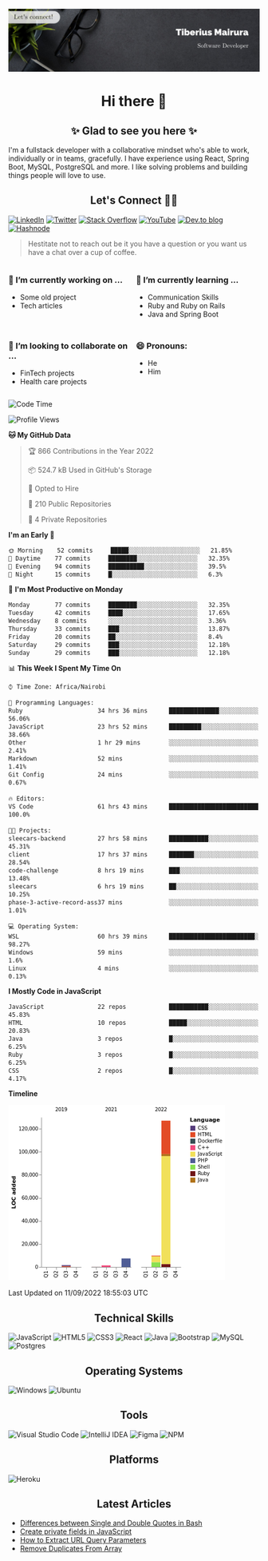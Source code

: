 ![cover-image](assets/images/banner.jpg)

<h1 align="center">
 Hi there 👋
</h1>

<h2 align="center"> ✨ Glad to see you here ✨ </h2>

I'm a fullstack developer with a collaborative mindset who's able to work, individually or in teams, gracefully. I have experience using React, Spring Boot, MySQL, PostgreSQL and more. I like solving problems and building things people will love to use.

<h2 align="center"> Let's Connect 🤝🏾 </h2>

[![LinkedIn](https://img.shields.io/badge/linkedin-%230077B5.svg?style=for-the-badge&logo=linkedin&logoColor=white)](https://www.linkedin.com/in/tiberius-mairura/) [![Twitter](https://img.shields.io/badge/Twitter-%231DA1F2.svg?style=for-the-badge&logo=Twitter&logoColor=white)](https://twitter.com/hermit_tiberius) [![Stack Overflow](https://img.shields.io/badge/-Stackoverflow-FE7A16?style=for-the-badge&logo=stack-overflow&logoColor=white)](https://stackoverflow.com/users/11869442/tiberius) [![YouTube](https://img.shields.io/badge/YouTube-%23FF0000.svg?style=for-the-badge&logo=YouTube&logoColor=white)](https://www.youtube.com/channel/UCEyv3oMzvLUv6tGs9KD_S_A) [![Dev.to blog](https://img.shields.io/badge/dev.to-0A0A0A?style=for-the-badge&logo=dev.to&logoColor=white)](https://dev.to/hermitex) [![Hashnode](https://img.shields.io/badge/Hashnode-2962FF?style=for-the-badge&logo=hashnode&logoColor=white)](https://hashnode.com/@hermitex)

> Hestitate not to reach out be it you have a question or you want us have a chat over a cup of coffee.

<div style="display: grid; gap: 0.5rem; grid-template-columns: repeat(2, 1fr);">

<div>

<h3>🔭  I’m currently working on ...</h3>

- Some old project
- Tech articles

</div>

<div>

<h3>🌱 I’m currently learning ...</h3>

- Communication Skills
- Ruby and Ruby on Rails
- Java and Spring Boot

</div>

<div>
<h3>👯 I’m looking to collaborate on ...</h3>

- FinTech projects
- Health care projects

</div>

<div>
<h3>😄 Pronouns:</h3>

- He
- Him
  
</div>

</div>

<!--START_SECTION:waka-->
![Code Time](http://img.shields.io/badge/Code%20Time-408%20hrs%2023%20mins-blue)

![Profile Views](http://img.shields.io/badge/Profile%20Views-9-blue)

**🐱 My GitHub Data** 

> 🏆 866 Contributions in the Year 2022
 > 
> 📦 524.7 kB Used in GitHub's Storage 
 > 
> 💼 Opted to Hire
 > 
> 📜 210 Public Repositories 
 > 
> 🔑 4 Private Repositories  
 > 
**I'm an Early 🐤** 

```text
🌞 Morning    52 commits     █████░░░░░░░░░░░░░░░░░░░░   21.85% 
🌆 Daytime    77 commits     ████████░░░░░░░░░░░░░░░░░   32.35% 
🌃 Evening    94 commits     ██████████░░░░░░░░░░░░░░░   39.5% 
🌙 Night      15 commits     █░░░░░░░░░░░░░░░░░░░░░░░░   6.3%

```
📅 **I'm Most Productive on Monday** 

```text
Monday       77 commits     ████████░░░░░░░░░░░░░░░░░   32.35% 
Tuesday      42 commits     ████░░░░░░░░░░░░░░░░░░░░░   17.65% 
Wednesday    8 commits      ░░░░░░░░░░░░░░░░░░░░░░░░░   3.36% 
Thursday     33 commits     ███░░░░░░░░░░░░░░░░░░░░░░   13.87% 
Friday       20 commits     ██░░░░░░░░░░░░░░░░░░░░░░░   8.4% 
Saturday     29 commits     ███░░░░░░░░░░░░░░░░░░░░░░   12.18% 
Sunday       29 commits     ███░░░░░░░░░░░░░░░░░░░░░░   12.18%

```


📊 **This Week I Spent My Time On** 

```text
⌚︎ Time Zone: Africa/Nairobi

💬 Programming Languages: 
Ruby                     34 hrs 36 mins      ██████████████░░░░░░░░░░░   56.06% 
JavaScript               23 hrs 52 mins      █████████░░░░░░░░░░░░░░░░   38.66% 
Other                    1 hr 29 mins        ░░░░░░░░░░░░░░░░░░░░░░░░░   2.41% 
Markdown                 52 mins             ░░░░░░░░░░░░░░░░░░░░░░░░░   1.41% 
Git Config               24 mins             ░░░░░░░░░░░░░░░░░░░░░░░░░   0.67%

🔥 Editors: 
VS Code                  61 hrs 43 mins      █████████████████████████   100.0%

🐱‍💻 Projects: 
sleecars-backend         27 hrs 58 mins      ███████████░░░░░░░░░░░░░░   45.31% 
client                   17 hrs 37 mins      ███████░░░░░░░░░░░░░░░░░░   28.54% 
code-challenge           8 hrs 19 mins       ███░░░░░░░░░░░░░░░░░░░░░░   13.48% 
sleecars                 6 hrs 19 mins       ██░░░░░░░░░░░░░░░░░░░░░░░   10.25% 
phase-3-active-record-ass37 mins             ░░░░░░░░░░░░░░░░░░░░░░░░░   1.01%

💻 Operating System: 
WSL                      60 hrs 39 mins      ████████████████████████░   98.27% 
Windows                  59 mins             ░░░░░░░░░░░░░░░░░░░░░░░░░   1.6% 
Linux                    4 mins              ░░░░░░░░░░░░░░░░░░░░░░░░░   0.13%

```

**I Mostly Code in JavaScript** 

```text
JavaScript               22 repos            ███████████░░░░░░░░░░░░░░   45.83% 
HTML                     10 repos            █████░░░░░░░░░░░░░░░░░░░░   20.83% 
Java                     3 repos             █░░░░░░░░░░░░░░░░░░░░░░░░   6.25% 
Ruby                     3 repos             █░░░░░░░░░░░░░░░░░░░░░░░░   6.25% 
CSS                      2 repos             █░░░░░░░░░░░░░░░░░░░░░░░░   4.17%

```


**Timeline**

![Chart not found](https://raw.githubusercontent.com/hermitex/hermitex/main/charts/bar_graph.png) 


 Last Updated on 11/09/2022 18:55:03 UTC
<!--END_SECTION:waka-->

<h2 align="center"> Technical Skills </h2>

![JavaScript](https://img.shields.io/badge/javascript-%23323330.svg?style=for-the-badge&logo=javascript&logoColor=%23F7DF1E) ![HTML5](https://img.shields.io/badge/html5-%23E34F26.svg?style=for-the-badge&logo=html5&logoColor=white) ![CSS3](https://img.shields.io/badge/css3-%231572B6.svg?style=for-the-badge&logo=css3&logoColor=white) ![React](https://img.shields.io/badge/react-%2320232a.svg?style=for-the-badge&logo=react&logoColor=%2361DAFB) ![Java](https://img.shields.io/badge/java-%23ED8B00.svg?style=for-the-badge&logo=java&logoColor=white) ![Bootstrap](https://img.shields.io/badge/bootstrap-%23563D7C.svg?style=for-the-badge&logo=bootstrap&logoColor=white) ![MySQL](https://img.shields.io/badge/mysql-%2300f.svg?style=for-the-badge&logo=mysql&logoColor=white) ![Postgres](https://img.shields.io/badge/postgres-%23316192.svg?style=for-the-badge&logo=postgresql&logoColor=white)

<h2 align="center"> Operating Systems </h2>

![Windows](https://img.shields.io/badge/Windows-0078D6?style=for-the-badge&logo=windows&logoColor=white) ![Ubuntu](https://img.shields.io/badge/Ubuntu-E95420?style=for-the-badge&logo=ubuntu&logoColor=white)

<h2 align="center"> Tools </h2>

![Visual Studio Code](https://img.shields.io/badge/Visual%20Studio%20Code-0078d7.svg?style=for-the-badge&logo=visual-studio-code&logoColor=white) ![IntelliJ IDEA](https://img.shields.io/badge/IntelliJIDEA-000000.svg?style=for-the-badge&logo=intellij-idea&logoColor=white) ![Figma](https://img.shields.io/badge/figma-%23F24E1E.svg?style=for-the-badge&logo=figma&logoColor=white) ![NPM](https://img.shields.io/badge/NPM-%23000000.svg?style=for-the-badge&logo=npm&logoColor=white)

<h2 align="center"> Platforms </h2>

![Heroku](https://img.shields.io/badge/heroku-%23430098.svg?style=for-the-badge&logo=heroku&logoColor=white)

 <h2 align="center">Latest Articles </h2>

- [Differences between Single and Double Quotes in Bash](https://dev.to/hermitex/differences-between-single-and-double-quotes-in-bash-3eog)
- [Create private fields in JavaScript](https://dev.to/hermitex/create-private-fields-in-javascript-3ean)
- [How to Extract URL Query Parameters](https://dev.to/hermitex/how-to-extract-url-search-parameters-4k58)
- [Remove Duplicates From Array](https://dev.to/hermitex/remove-duplicates-from-array-1d6h)
